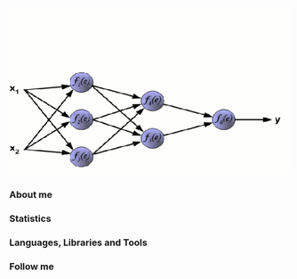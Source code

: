 <img src='https://github.com/Nortvest/nortvest/blob/main/assets/NN.gif' width=800px height=300px/>


### About me


### Statistics


### Languages, Libraries and Tools


### Follow me
